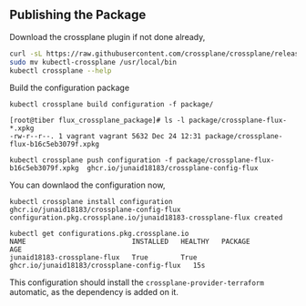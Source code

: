 ## Publishing the Package

Download the crossplane plugin if not done already,

```bash
curl -sL https://raw.githubusercontent.com/crossplane/crossplane/release-1.5/install.sh | sh
sudo mv kubectl-crossplane /usr/local/bin
kubectl crossplane --help
```

Build the configuration package 

```
kubectl crossplane build configuration -f package/

[root@tiber flux_crossplane_package]# ls -l package/crossplane-flux-*.xpkg
-rw-r--r--. 1 vagrant vagrant 5632 Dec 24 12:31 package/crossplane-flux-b16c5eb3079f.xpkg

kubectl crossplane push configuration -f package/crossplane-flux-b16c5eb3079f.xpkg  ghcr.io/junaid18183/crossplane-config-flux
```

You can downlaod the configuration now, 

```
kubectl crossplane install configuration ghcr.io/junaid18183/crossplane-config-flux
configuration.pkg.crossplane.io/junaid18183-crossplane-flux created

kubectl get configurations.pkg.crossplane.io
NAME                          INSTALLED   HEALTHY   PACKAGE                             AGE
junaid18183-crossplane-flux   True        True      ghcr.io/junaid18183/crossplane-config-flux   15s
```

This configuration should install the `crossplane-provider-terraform` automatic, as the dependency is added on it.